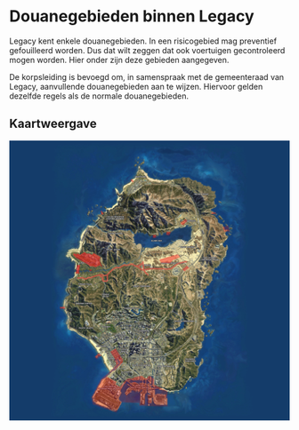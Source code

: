 # Douanegebieden binnen Legacy

Legacy kent enkele douanegebieden. In een risicogebied mag preventief gefouilleerd worden. Dus dat wilt zeggen dat ook voertuigen gecontroleerd mogen worden. Hier onder zijn deze gebieden aangegeven.

De korpsleiding is bevoegd om, in samenspraak met de gemeenteraad van Legacy, aanvullende douanegebieden aan te wijzen. Hiervoor gelden dezelfde regels als de normale douanegebieden.

## Kaartweergave

![Kaart met duanegebieden](img/douaneGebieden.webp)

